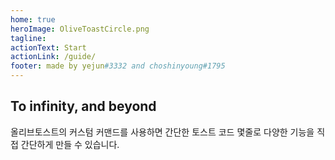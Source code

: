 ```yaml
---
home: true
heroImage: OliveToastCircle.png
tagline: 
actionText: Start
actionLink: /guide/
footer: made by yejun#3332 and choshinyoung#1795
---
```


## To infinity, and beyond

올리브토스트의 커스텀 커맨드를 사용하면 간단한 토스트 코드 몇줄로 다양한 기능을 직접 간단하게 만들 수 있습니다.